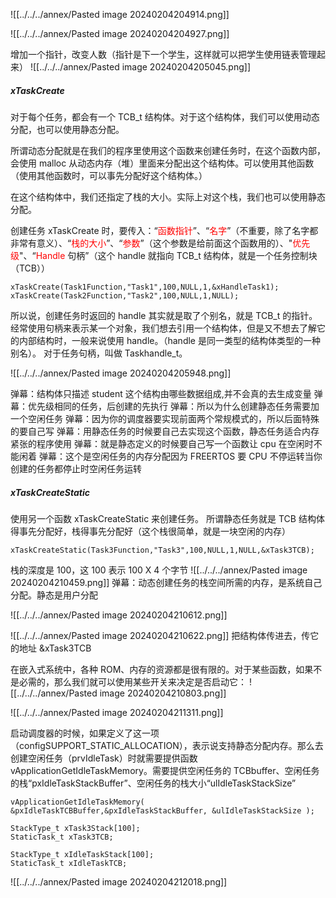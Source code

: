 
![[../../../annex/Pasted image 20240204204914.png]]

![[../../../annex/Pasted image 20240204204927.png]]

增加一个指针，改变人数（指针是下一个学生，这样就可以把学生使用链表管理起来）
![[../../../annex/Pasted image 20240204205045.png]]


##### xTaskCreate
对于每个任务，都会有一个 TCB_t 结构体。对于这个结构体，我们可以使用动态分配，也可以使用静态分配。

所谓动态分配就是在我们的程序里使用这个函数来创建任务时，在这个函数内部，会使用 malloc 从动态内存（堆）里面来分配出这个结构体。可以使用其他函数（使用其他函数时，可以事先分配好这个结构体。）

在这个结构体中，我们还指定了栈的大小。实际上对这个栈，我们也可以使用静态分配。

创建任务 xTaskCreate 时，要传入：“<font color="#ff0000">函数指针</font>”、“<font color="#ff0000">名字</font>”（不重要，除了名字都非常有意义）、“<font color="#ff0000">栈的大小</font>”、“<font color="#ff0000">参数</font>”（这个参数是给前面这个函数用的）、"<font color="#ff0000">优先级</font>"、“<font color="#ff0000">Handle</font> 句柄”（这个 handle 就指向 TCB_t 结构体，就是一个任务控制块（TCB））
```
xTaskCreate(Task1Function,"Task1",100,NULL,1,&xHandleTask1);
xTaskCreate(Task2Function,"Task2",100,NULL,1,NULL);
```

所以说，创建任务时返回的 handle 其实就是取了个别名，就是 TCB_t 的指针。
经常使用句柄来表示某一个对象，我们想去引用一个结构体，但是又不想去了解它的内部结构时，一般来说使用 handle。（handle 是同一类型的结构体类型的一种别名）。
对于任务句柄，叫做 Taskhandle_t。

![[../../../annex/Pasted image 20240204205948.png]]


弹幕：结构体只描述 student 这个结构由哪些数据组成,并不会真的去生成变量
弹幕：优先级相同的任务，后创建的先执行
弹幕：所以为什么创建静态任务需要加一个空闲任务
弹幕：因为你的调度器要实现前面两个常规模式的，所以后面特殊的要自己写
弹幕：用静态任务的时候要自己去实现这个函数，静态任务适合内存紧张的程序使用
弹幕：就是静态定义的时候要自己写一个函数让 cpu 在空闲时不能闲着
弹幕：这个是空闲任务的内存分配因为 FREERTOS 要 CPU 不停运转当你创建的任务都停止时空闲任务运转


##### xTaskCreateStatic 
使用另一个函数 xTaskCreateStatic 来创建任务。
所谓静态任务就是 TCB 结构体得事先分配好，栈得事先分配好（这个栈很简单，就是一块空闲的内存）
```
xTaskCreateStatic(Task3Function,"Task3",100,NULL,1,NULL,&xTask3TCB);
```
栈的深度是 100，这 100 表示 100 X 4 个字节
![[../../../annex/Pasted image 20240204210459.png]]
弹幕：动态创建任务的栈空间所需的内存，是系统自己分配。静态是用户分配

![[../../../annex/Pasted image 20240204210612.png]]

![[../../../annex/Pasted image 20240204210622.png]]
把结构体传进去，传它的地址 &xTask3TCB


在嵌入式系统中，各种 ROM、内存的资源都是很有限的。对于某些函数，如果不是必需的，那么我们就可以使用某些开关来决定是否启动它：
![[../../../annex/Pasted image 20240204210803.png]]

![[../../../annex/Pasted image 20240204211311.png]]


启动调度器的时候，如果定义了这一项（configSUPPORT_STATIC_ALLOCATION），表示说支持静态分配内存。那么去创建空闲任务（prvIdleTask）时就需要提供函数 vApplicationGetIdleTaskMemory。需要提供空闲任务的 TCBbuffer、空闲任务的栈“pxIdleTaskStackBuffer”、空闲任务的栈大小“ulIdleTaskStackSize”
```
vApplicationGetIdleTaskMemory( &pxIdleTaskTCBBuffer,&pxIdleTaskStackBuffer, &ulIdleTaskStackSize );
```

```
StackType_t xTask3Stack[100];
StaticTask_t xTask3TCB;

StackType_t xIdleTaskStack[100];
StaticTask_t xIdleTaskTCB;
```

![[../../../annex/Pasted image 20240204212018.png]]




































